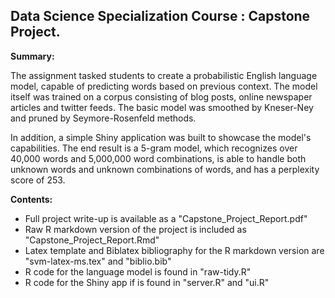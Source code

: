 ## Data Science Specialization Course : Capstone Project.
**Summary:**

The assignment tasked students to create a probabilistic English language model, capable of predicting words based on previous context. The model itself was trained on a corpus consisting of blog posts, online newspaper articles and twitter feeds. The basic model was smoothed by Kneser-Ney and pruned by Seymore-Rosenfeld methods. 

In addition, a simple Shiny application was built to showcase the model's capabilities. The end result is a 5-gram model, which recognizes over 40,000 words and 5,000,000 word combinations, is able to handle both unknown words and unknown combinations of words, and has a perplexity score of 253.

**Contents:**
* Full project write-up is available as a "Capstone_Project_Report.pdf"
* Raw R markdown version of the project is included as "Capstone_Project_Report.Rmd"
* Latex template and Biblatex bibliography for the R markdown version are "svm-latex-ms.tex" and "biblio.bib"
* R code for the language model is found in "raw-tidy.R"
* R code for the Shiny app if is found in "server.R" and "ui.R"
